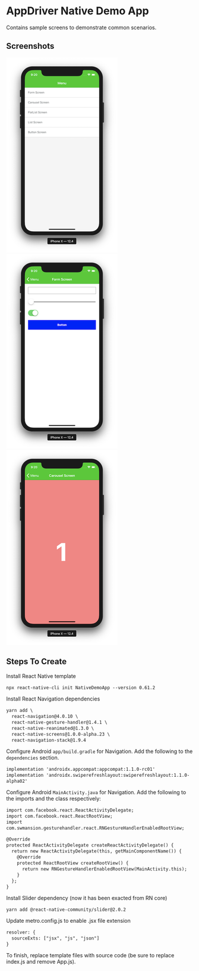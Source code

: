 # AppDriver Native Demo App

Contains sample screens to demonstrate common scenarios.

## Screenshots

![Menu Screen Screenshot](./assets/menu-screen-screenshot.png "Menu Screen Screenshot")
![Form Screen Screenshot](./assets/form-screen-screenshot.png "Form Screen Screenshot")
![Carousel Screen Screenshot](./assets/carousel-screen-screenshot.png "Carousel Screen Screenshot")

## Steps To Create

Install React Native template
```
npx react-native-cli init NativeDemoApp --version 0.61.2
```

Install React Navigation dependencies
```
yarn add \
  react-navigation@4.0.10 \
  react-native-gesture-handler@1.4.1 \
  react-native-reanimated@1.3.0 \
  react-native-screens@1.0.0-alpha.23 \
  react-navigation-stack@1.9.4
```

Configure Android `app/build.gradle` for Navigation. Add the following to the `dependencies` section.
```
implementation 'androidx.appcompat:appcompat:1.1.0-rc01'
implementation 'androidx.swiperefreshlayout:swiperefreshlayout:1.1.0-alpha02'
```

Configure Android `MainActivity.java` for Navigation. Add the following to the imports and the class respectively:
```
import com.facebook.react.ReactActivityDelegate;
import com.facebook.react.ReactRootView;
import com.swmansion.gesturehandler.react.RNGestureHandlerEnabledRootView;
```

```
@Override
protected ReactActivityDelegate createReactActivityDelegate() {
  return new ReactActivityDelegate(this, getMainComponentName()) {
    @Override
    protected ReactRootView createRootView() {
      return new RNGestureHandlerEnabledRootView(MainActivity.this);
    }
  };
}
```

Install Slider dependency (now it has been exacted from RN core)
```
yarn add @react-native-community/slider@2.0.2
```

Update metro.config.js to enable .jsx file extension
```
resolver: {
  sourceExts: ["jsx", "js", "json"]
}
```

To finish, replace template files with source code (be sure to replace index.js and remove App.js).
